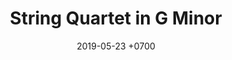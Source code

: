 ---
layout: work-details
title: String Quartet in G Minor
date: 2019-05-23 +0700
date_release: 2019-05-23 +0700
score_type: composition
description: |+
    This is my first composition of String Quartet. It is written in G Minor and follows the traditional form:
    I. Allegro
    II. Adagio
    III. Menuetto: Moderato
    IV. Allegro
score_embed_tags_below: |+
    <iframe src="https://audiomack.com/embed/playlist/cgdl/string-quartet-in-g-minor?background=1" scrolling="no" width="100%" height="400" scrollbars="no" frameborder="0"></iframe>
---